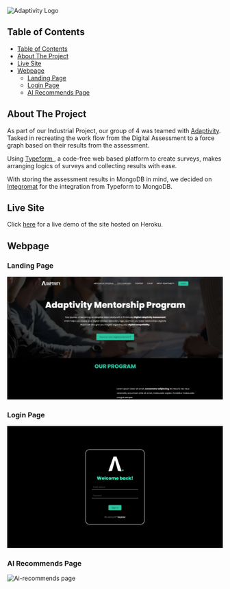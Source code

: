 ![Adaptivity Logo](/public/images/adaptivity%20logo%20-%20white.png)

## Table of Contents

- [Table of Contents](#table-of-contents)
- [About The Project](#about-the-project)
- [Live Site](#live-site)
- [Webpage](#webpage)
  - [Landing Page](#landing-page)
  - [Login Page](#login-page)
  - [AI Recommends Page](#ai-recommends-page)

## About The Project

As part of our Industrial Project, our group of 4 was teamed with [Adaptivity](https://adaptivity.us/aboutus/). Tasked in recreating the work flow from the Digital Assessment to a force graph based on their results from the assessment.

Using [Typeform ](https://www.typeform.com/product/), a code-free web based platform to create surveys, makes arranging logics of surveys and collecting results with ease. 

With storing the assessment results in MongoDB in mind, we decided on [Integromat](https://www.integromat.com/en/integrations/mongodb/typeform) for the integration from Typeform to MongoDB.

<!-- About Adaptivity team, us and the tech stacks used -->
<!-- Typeform used for the assessment, Integromate used for the connection to mongodb -->

## Live Site

Click [here](https://adaptivity.herokuapp.com/) for a live demo of the site hosted on Heroku.

## Webpage

### Landing Page

![Adaptivity Landing Page](public/images/index.png)

### Login Page

![Login page](public/images/login.png)

### AI Recommends Page

![Ai-recommends page](https://github.com/jennyylim/adaptivity-project/blob/jenny-branch/public/images/graph.gif.)











